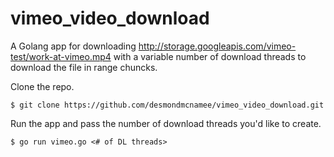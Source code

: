 # vimeo_video_download
A Golang app for downloading http://storage.googleapis.com/vimeo-test/work-at-vimeo.mp4 with a variable number of download threads to download the file in range chuncks.

  Clone the repo.

    $ git clone https://github.com/desmondmcnamee/vimeo_video_download.git

  Run the app and pass the number of download threads you'd like to create.

    $ go run vimeo.go <# of DL threads>
